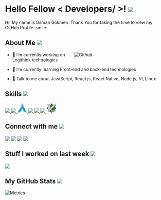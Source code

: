 

<h1> Hello Fellow < Developers/ >! <img src = "https://raw.githubusercontent.com/MartinHeinz/MartinHeinz/master/wave.gif" width = 50px> </h1>
<p align='center'>


</p>
<div size='20px'> Hi! My name is Osman Gökmen. Thank You for taking the time to view my GitHub Profile :smile: 
</div>

<h2> About Me <img src = "https://media0.giphy.com/media/KDDpcKigbfFpnejZs6/giphy.gif?cid=ecf05e47oy6f4zjs8g1qoiystc56cu7r9tb8a1fe76e05oty&rid=giphy.gif" width = 100px></h2>

<img width="55%" align="right" alt="Github" src="https://raw.githubusercontent.com/onimur/.github/master/.resources/git-header.svg" />


- 🔭 I’m currently working on Logithink technologies

- 🌱 I’m currently learning Front-end and back-end technologies 

- 💬 Talk to me about  JavaScript, React.js, React Native, Node.js, VI, Linux 

<h2> Skills <img src = "https://media2.giphy.com/media/QssGEmpkyEOhBCb7e1/giphy.gif?cid=ecf05e47a0n3gi1bfqntqmob8g9aid1oyj2wr3ds3mg700bl&rid=giphy.gif" width = 32px> </h2>
  <a href="https://github.com/osmangokmenx">
	<img width ='32px' src ='https://raw.githubusercontent.com/rahulbanerjee26/githubAboutMeGenerator/main/icons/javascript.svg'> 
</a>
<a href="https://github.com/osmangokmenx"> 
	<img width ='32px' src ='https://raw.githubusercontent.com/rahulbanerjee26/githubAboutMeGenerator/main/icons/reactjs.svg'> 
</a>
	
<a href="https://github.com/osmangokmenx">
	<img width ='32px' src ='https://raw.githubusercontent.com/osmangokmenx/osmangokmenx/main/image.webp'> 
</a>
<a href="https://github.com/osmangokmenx">
	 <img width ='32px' src ='https://raw.githubusercontent.com/rahulbanerjee26/githubAboutMeGenerator/main/icons/reactnative.svg'> 
</a>
	
<a href="https://github.com/osmangokmenx">
 <img width ='32px' src ='https://raw.githubusercontent.com/rahulbanerjee26/githubAboutMeGenerator/main/icons/nodejs.svg'> 
 </a>
<a href="https://github.com/osmangokmenx"> 
	<img width ='32px' src ='https://raw.githubusercontent.com/rahulbanerjee26/githubAboutMeGenerator/main/icons/git.svg'> 
</a>
<a href="https://github.com/osmangokmenx"> 
	<img width ='32px' src ='https://raw.githubusercontent.com/osmangokmenx/osmangokmenx/main/vim-2.png'> 
</a>
<h2> Connect with me <img src='https://raw.githubusercontent.com/ShahriarShafin/ShahriarShafin/main/Assets/handshake.gif' width="100px"> </h2>
<a href = 'https://www.linkedin.com/in/osmangokmenx'> <img width = '32px' align= 'center' src="https://raw.githubusercontent.com/rahulbanerjee26/githubAboutMeGenerator/main/icons/linked-in-alt.svg"/></a> 
<a href = 'https://www.twitter.com/osmangokmenx'> <img width = '32px' align= 'center' src="https://raw.githubusercontent.com/rahulbanerjee26/githubAboutMeGenerator/main/icons/twitter.svg"/></a> 
<a href = 'https://www.github.com/osmangokmenx'> <img width = '32px' align= 'center' src="https://raw.githubusercontent.com/rahulbanerjee26/githubAboutMeGenerator/main/icons/github.svg"/></a> 
<a href = 'https://www.instagram.com/osmangokmenx'> <img width = '32px' align= 'center' src="https://raw.githubusercontent.com/rahulbanerjee26/githubProfileReadmeGenerator/main/icons/instagram.svg"/></a> 


	
<h2> Stuff I worked on last week  <img src = "https://media1.giphy.com/media/JZ40cnfnN11KycrvMF/giphy.gif?cid=ecf05e47a0n3gi1bfqntqmob8g9aid1oyj2wr3ds3mg700bl&rid=giphy.gif" width = 70px> </h2>
<a href="https://github.com/anuraghazra/github-readme-stats">
<img align="center" src="https://github-readme-stats.vercel.app/api/wakatime?username=@&compact=True"/>
</a>
<br>


<h2> My GitHub Stats <img src='https://media1.giphy.com/media/du3J3cXyzhj75IOgvA/giphy.gif?cid=ecf05e47x2g034i9pzwtzzsd3xgg2w9nr94t4tflbbgo3008&rid=giphy.gif' width='32px'> </h2>

![Metrics](https://metrics.lecoq.io/osmangokmenx?template=classic&config.timezone=America%2FToronto)

